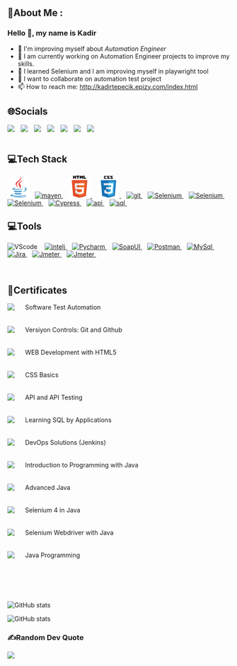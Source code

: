 
## 💫About Me :

### Hello 👋, my name is **Kadir** 

- 👀 I'm improving myself about _Automation Engineer_
- 🔭 I am currently working on Automation Engineer projects to improve my skills.
- 🌱 I learned Selenium and I am improving myself in playwright tool
- 👯 I want to collaborate on automation test project
- 📫 How to reach me: http://kadirtepecik.epizy.com/index.html

  


## 🌐Socials

[<img  width="30"  src="https://unpkg.com/simple-icons@v7/icons/linkedin.svg"  align="left" >][linkedin]
[<img  width="30" src="https://unpkg.com/simple-icons@v7/icons/stackoverflow.svg"  align="left" />][stackoverflow]
[<img  width="30" src="https://encrypted-tbn0.gstatic.com/images?q=tbn:ANd9GcRpNPu5Y3h8WMB3i5gt6BM0pjQjkCniuvVUHL6Tg2OS_ZnxY_So0c5oTBcgrjf9B59krOk&usqp=CAU"  align="left" />][codersclub]
[<img  width="30" src="https://patika-prod.s3.eu-central-1.amazonaws.com/staticFiles/patikaLogo.png"  align="left" />][patika]
[<img  width="30" src="https://encrypted-tbn0.gstatic.com/images?q=tbn:ANd9GcRbKJ-RLNVI9sCwf6Nlp1WpsnpNcHC6vCiCNg&usqp=CAU"  align="left" />][hackerrank]
[<img  width="30" src="https://unpkg.com/simple-icons@v7/icons/instagram.svg"  align="left" />][instagram]
[<img  width="30" src="https://unpkg.com/simple-icons@v7/icons/facebook.svg"  align="left" />][facebook]

[patika]: https://app.patika.dev/clgnmmr
[linkedin]: https://www.linkedin.com/in/kadirtepecik/
[codersclub]: https://codersclub.co/dev/clgnmmr
[hackerrank]: https://www.hackerrank.com/kadir_tepecik191
[instagram]: https://www.instagram.com/clgnmmr/
[facebook]: https://www.facebook.com/kadir.tepecik
[stackoverflow]: https://stackoverflow.com/users/18456843/kadir-tepecik
<br/>
<br/>


## 💻Tech Stack

<p align="left">

<a href="https://www.java.com"  target="blank"> <img src="https://raw.githubusercontent.com/devicons/devicon/master/icons/java/java-original.svg" alt="java" width="50" height="50"/></a>&nbsp;&nbsp;
<a href="https://www.maven.com" target="_blank" rel="noreferrer"> <img src="https://koraypeker.com/wp-content/uploads/2018/06/1_xsrKVt69q3JsZzLD-ldekQ.jpeg" alt="maven" width="80" height="40"/> </a>&nbsp;&nbsp;
<a href="https://www.html5.com" target="_blank" rel="noreferrer"> <img src="https://raw.githubusercontent.com/github/explore/80688e429a7d4ef2fca1e82350fe8e3517d3494d/topics/html/html.png" alt="HTML" width="50" height="50"/> </a>&nbsp;&nbsp;
<a href="https://www.css3.com" target="_blank" rel="noreferrer"> <img src="https://raw.githubusercontent.com/github/explore/80688e429a7d4ef2fca1e82350fe8e3517d3494d/topics/css/css.png" alt="CSS" width="50" height="50"/> </a>&nbsp;&nbsp;
<a href="https://git-scm.com/" target="_blank" rel="noreferrer"> <img src="https://www.vectorlogo.zone/logos/git-scm/git-scm-icon.svg" alt="git" width="50" height="50"/> </a>&nbsp;&nbsp;
<a href="https://www.selenium.com" target="_blank" rel="noreferrer"> <img src="https://upload.wikimedia.org/wikipedia/commons/d/d5/Selenium_Logo.png" alt="Selenium" width="50" height="50"/> </a>&nbsp;&nbsp;
<a href="https://www.appium.com" target="_blank" rel="noreferrer"> <img src="https://miro.medium.com/max/698/0*Ar7dArTvLIGrRs2n.png" alt="Selenium" width="80" height="50"/> </a>&nbsp;&nbsp;
<a href="https://playwright.dev/" target="_blank" rel="noreferrer"> <img src="https://playwright.dev/img/playwright-logo.svg" alt="Selenium" width="80" height="40"/> </a>&nbsp;&nbsp;
<a href="https://www.cypress.com" target="_blank" rel="noreferrer"> <img src="https://cloud.githubusercontent.com/assets/1268976/20607953/d7ae489c-b24a-11e6-9cc4-91c6c74c5e88.png" alt="Cypress" width="80" height="40"/> </a>&nbsp;&nbsp;
<a href="https://www.api.com" target="_blank" rel="noreferrer"> <img src="https://encrypted-tbn0.gstatic.com/images?q=tbn:ANd9GcQFpswKqlwex1UtYOHT6cWIVsJ3dQfEg__lFQ&usqp=CAU" alt="api" width="50" height="50"/> </a>&nbsp;&nbsp;
<a href="https://www.api.com" target="_blank" rel="noreferrer"> <img src="https://encrypted-tbn0.gstatic.com/images?q=tbn:ANd9GcS3m3cQd-M2Gq5QXSik9qJSHGDBW3MvBoWFyA&usqp=CAU" alt="sql" width="50" height="50"/> </a>&nbsp;&nbsp;
  

</p>

## 💻Tools

<p align="left >

<a href="https://www.vscode.com" target="_blank" rel="noreferrer"> <img src="https://media.githubusercontent.com/media/microsoft/vscode-docs/main/images/logo-stable.png" alt="VScode" width="50" height="50"/> </a>&nbsp;&nbsp;
<a href="https://www.intelj.com" target="_blank" rel="noreferrer"> <img src="https://encrypted-tbn0.gstatic.com/images?q=tbn:ANd9GcQak-N8W03mK25slV1lwM80i0y1obRPPJOaLA&usqp=CAU" alt="intelj" width="80" height="40"/> </a>&nbsp;&nbsp;
<a href="https://www.Pycharm.com" target="_blank" rel="noreferrer"> <img src="https://encrypted-tbn0.gstatic.com/images?q=tbn:ANd9GcSxtnYwevCNyCBbtiRAsOZghsi3nmzzCG1HoQ&usqp=CAU" alt="Pycharm" width="80" height="40"/> </a>&nbsp;&nbsp;
<a href="https://www.soapui.com" target="_blank" rel="noreferrer"> <img src="https://raw.githubusercontent.com/SmartBear/soapui/next/SoapUI-oss-logo.png" alt="SoapUI" width="100" height="50"/> </a>&nbsp;&nbsp;
<a href="https://www.postman.com" target="_blank" rel="noreferrer"> <img src="https://voyager.postman.com/logo/postman-logo-icon-orange.svg" alt="Postman" width="80" height="40"/> </a>&nbsp;&nbsp;
<a href="https://www.mysql.com" target="_blank" rel="noreferrer"> <img src="https://d1.awsstatic.com/asset-repository/products/amazon-rds/1024px-MySQL.ff87215b43fd7292af172e2a5d9b844217262571.png" alt="MySql" width="80" height="40"/> </a>&nbsp;&nbsp;
<a href="https://www.jira.com" target="_blank" rel="noreferrer"> <img src="https://yardimmasasi.atilim.edu.tr/images/atlassian-jira-logo-large.png" alt="Jira" width="80" height="40"/> </a>&nbsp;&nbsp;
<a href="https://www.jmeter.com" target="_blank" rel="noreferrer"> <img src="https://jmeter.apache.org/images/asf-logo.svg" alt="Jmeter" width="80" height="40"/> </a>&nbsp;&nbsp;
<a href="https://www.jenkins.io/" target="_blank" rel="noreferrer"> <img src="https://media.bitdegree.org/storage/media/images/2018/11/jenkins-interview-questions-logo.png" alt="Jmeter" width="50" height="50"/> </a>&nbsp;&nbsp;

</p>
</br>


## 📜Certificates

                                                                                                                                     
[<img  width="40"  src="https://www.alastyr.com/blog/wp-content/uploads/2020/10/BTK-akademi-1024x576-1.png"  align="left" >][Yazılım]
Software Test Automation
<br/><br/>                                                                                                                                     
[<img  width="40"  src="https://www.alastyr.com/blog/wp-content/uploads/2020/10/BTK-akademi-1024x576-1.png"  align="left" >][git]
Versiyon Controls: Git and Github
<br/><br/>                                                                                                                                     
[<img  width="40"  src="https://www.alastyr.com/blog/wp-content/uploads/2020/10/BTK-akademi-1024x576-1.png"  align="left" >][html]
WEB Development with HTML5
<br/><br/>                                                                                                                                      
[<img  width="40"  src="https://www.alastyr.com/blog/wp-content/uploads/2020/10/BTK-akademi-1024x576-1.png"  align="left" >][css]
CSS Basics
<br/><br/>                                                                                                                                       
[<img  width="40"  src="https://www.alastyr.com/blog/wp-content/uploads/2020/10/BTK-akademi-1024x576-1.png"  align="left" >][api]
API and API Testing
<br/><br/>                                                                                                                                     
[<img  width="40"  src="https://www.alastyr.com/blog/wp-content/uploads/2020/10/BTK-akademi-1024x576-1.png"  align="left" >][sql]
Learning SQL by Applications
<br/><br/>                                                                                                                                    
[<img  width="40"  src="https://www.alastyr.com/blog/wp-content/uploads/2020/10/BTK-akademi-1024x576-1.png"  align="left" >][Jenkins]
DevOps Solutions (Jenkins)
<br/><br/>                                                                                                                                    
[<img  width="40"  src="https://www.alastyr.com/blog/wp-content/uploads/2020/10/BTK-akademi-1024x576-1.png"  align="left" >][Java]
Introduction to Programming with Java
<br/><br/>                                                                                                                                      
[<img  width="40" src="https://www.alastyr.com/blog/wp-content/uploads/2020/10/BTK-akademi-1024x576-1.png"  align="left" >][ileriJava]
Advanced Java
<br/><br/>                                                                                                                                   
[<img  width="40"  src="https://pbs.twimg.com/profile_images/1133185636096040960/c9o6UlSh_400x400.png"  align="left" >][Selenium]
Selenium 4 in Java
<br/><br/>                                                                                                               
[<img  width="40"  src="https://pbs.twimg.com/profile_images/1133185636096040960/c9o6UlSh_400x400.png"  align="left" >][SeleniumJava]
Selenium Webdriver with Java                                                                                                               
<br/><br/>
 [<img  width="40"  src="https://pbs.twimg.com/profile_images/1133185636096040960/c9o6UlSh_400x400.png"  align="left" >][TAUJava]
Java Programming                                                                                                               
<br/><br/>
                                                                                                                    

[Yazılım]:https://www.btkakademi.gov.tr/portal/certificate/validate?certificateId=1kZCoX1Z70 
[Selenium]:https://testautomationu.applitools.com/certificate/?id=74fc12f0
[SeleniumJava]:https://testautomationu.applitools.com/certificate/?id=0a4c2a71
[TAUJava]:https://testautomationu.applitools.com/certificate/?id=fb6fd92a
[html]:https://www.btkakademi.gov.tr/portal/certificate/validate?certificateId=JoNfrXBG2J#
[git]:https://www.btkakademi.gov.tr/portal/certificate/validate?certificateId=zXzta0z6ON#
[css]:https://www.btkakademi.gov.tr/portal/certificate/validate?certificateId=7rptZmL660#
[api]:https://www.btkakademi.gov.tr/portal/certificate/validate?certificateId=nKqho6qXyb
[sql]:https://www.btkakademi.gov.tr/portal/certificate/validate?certificateId=lK1h7JkNdD
[Jenkins]:https://www.btkakademi.gov.tr/portal/certificate/validate?certificateId=vpWc8D2KgV
[Java]:https://www.btkakademi.gov.tr/portal/certificate/validate?certificateId=yjahJOXv92   
[ileriJava]:https://www.btkakademi.gov.tr/portal/certificate/validate?certificateId=1kZCokL8Vn
<br/>
<br/>



![GitHub stats](https://github-readme-stats.vercel.app/api?username=clgnmmr&show_icons=true&count_private=true)

![GitHub stats](https://github-readme-stats.vercel.app/api/top-langs/?username=clgnmmr&layout=compact)

### ✍️Random Dev Quote

![](https://quotes-github-readme.vercel.app/api?type=horizontal&theme=tokyonight)
